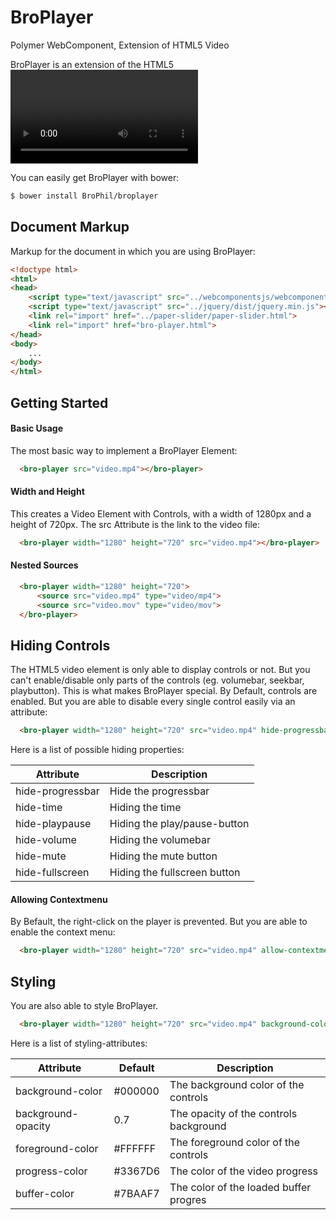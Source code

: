# BroPlayer
Polymer WebComponent, Extension of HTML5 Video

BroPlayer is an extension of the HTML5 <video> element. 
You are able to disable some parts of the controls, while <video> only lets you disable the controls as once.

You can easily get BroPlayer with bower:
```sh
$ bower install BroPhil/broplayer
```

## Document Markup
Markup for the document in which you are using BroPlayer:
```html
<!doctype html>
<html>
<head>
    <script type="text/javascript" src="../webcomponentsjs/webcomponents-lite.min.js"></script>
    <script type="text/javascript" src="../jquery/dist/jquery.min.js"></script>
    <link rel="import" href="../paper-slider/paper-slider.html">
    <link rel="import" href="bro-player.html">
</head>
<body>
    ...
</body>
</html>
```

## Getting Started

#### Basic Usage
The most basic way to implement a BroPlayer Element:
```html
  <bro-player src="video.mp4"></bro-player>
```

#### Width and Height
This creates a Video Element with Controls, with a width of 1280px and a height of 720px. The src Attribute is the link to the video file:
```html
  <bro-player width="1280" height="720" src="video.mp4"></bro-player>
```

#### Nested Sources
```html
  <bro-player width="1280" height="720">
      <source src="video.mp4" type="video/mp4">
      <source src="video.mov" type="video/mov">
  </bro-player>
```

## Hiding Controls
The HTML5 video element is only able to display controls or not. But you can't enable/disable only parts of the controls (eg. volumebar, seekbar, playbutton). This is what makes BroPlayer special. By Default, controls are enabled. But you are able to disable every single control easily via an attribute:
```html
  <bro-player width="1280" height="720" src="video.mp4" hide-progressbar></bro-player>
```
Here is a list of possible hiding properties:


Attribute | Description
------------ | -------------
hide-progressbar | Hide the progressbar
hide-time | Hiding the time
hide-playpause | Hiding the play/pause-button
hide-volume | Hiding the volumebar
hide-mute | Hiding the mute button
hide-fullscreen | Hiding the fullscreen button

#### Allowing Contextmenu
By Befault, the right-click on the player is prevented. But you are able to enable the context menu:
```html
  <bro-player width="1280" height="720" src="video.mp4" allow-contextmenu></bro-player>
```

## Styling
You are also able to style BroPlayer.
```html
  <bro-player width="1280" height="720" src="video.mp4" background-color="#FF0000"></bro-player>
```

Here is a list of styling-attributes:

Attribute | Default | Description
------------ | ------------- | -------------
background-color | #000000 | The background color of the controls
background-opacity | 0.7 | The opacity of the controls background
foreground-color | #FFFFFF | The foreground color of the controls
progress-color | #3367D6 | The color of the video progress
buffer-color | #7BAAF7 | The color of the loaded buffer progres
